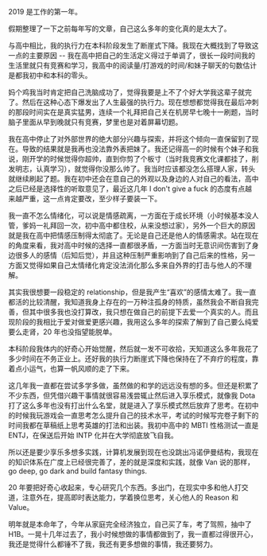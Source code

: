 2019 是工作的第一年。

假期整理了一下之前每年写的文章，自己这么多年的变化真的是太大了。

与高中相比，我的执行力在本科阶段发生了断崖式下降。我现在大概找到了导致这一点的主要原因 -- 我在高中把自己的生活定义得过于单调了，很长一段时间我的生活里就只有竞赛和学习，我高中的阅读量/打游戏的时间/和妹子聊天的句数估计是都我初中和本科的零头。

妈个鸡我当时肯定把自己洗脑成功了，觉得我要是上不了个好大学我这辈子就完了。然后在这种心态下爆发出了人生最强的执行力。现在想想都觉得我在最后冲刺的那段时间实在是真实猛男，连续一个礼拜把自己关在机房早七晚十一刷题，当时脑子里面从早到晚就只有竞赛，梦里也是对着屏幕切题。

我在高中停止了对外部世界的绝大部分兴趣与探索，并将这个倾向一直保留到了现在。导致的结果就是我再也没法靠外表把妹了。我还记得高一的时候有个妹子和我说，刚开学的时候觉得你超帅，直到你剪了个板寸（当时我竞赛文化课都挂了，削发明志，认真学习），就觉得你没那么帅了。我当时应该都没怎么搭理人家，转头就继续刷起了题。我在初中还会在意自己的外观以及身边的人对自己的看法，高中之后已经是选择性的听取意见了，最近这几年 I don't give a fuck 的态度有点越来越严重，这一点肯定要改，至少样子要装一下。

我一直不怎么情绪化，可以说是情感疏离，一方面在于成长环境（小时候基本没人管，爹妈一礼拜回一次，初中高中都住校，从来没想过家），另外一个巨大的原因就是我在高中把情感压制得太彻底了。无论是自己还是他人的情感需求。站在现在的角度来看，我对高中时候的选择一直都很矛盾，一方面当时无意识间伤害到了身边很多人的感情（后知后觉），并且这种压制严重影响到了自己后来的性格，另一方面又觉得如果自己太情绪化肯定没法消化那么多来自外界的打击与他人的不理解。

其实我很想要一段稳定的 relationship，但是我产生“喜欢”的感情太难了。我一直都活的比较清醒，我知道我身上存在的一万种注孤身的特质，虽然我会不断自我完善，但其中很多我也没打算改，我只想在做自己的前提下去爱一个真实的人。而且现阶段的我相比于爱对做爱更感兴趣，我用这么多年的探索了解到了自己要么纯爱要么走肾，20 年也没指望能脱单。

本科阶段我体内的好奇心开始觉醒，然后就一发不可收拾，天知道这么多年我花了多少时间在不务正业上。还好我的执行力断崖式下降也保持在了不弃疗的程度，靠着点小运气，也算一帆风顺的走了下来。

这几年我一直都在尝试多学多做，虽然做的和学的远远没有想的多。但还是积累了不少东西，但凭借兴趣干事情就很容易浅尝辄止然后进入享乐模式，就像我 Dota 打了这么多年也没有打出什么名堂，就是进入了享乐模式然后放弃了思考。在初中的时候我玩游戏会一直思考怎么提升自己的技术水平，考试的时候写完卷子剩下的时间我都在草稿纸上思考英雄的打法和出装。我初中高中的 MBTI 性格测试一直是 ENTJ，在保送后开始 INTP 化并在大学彻底放飞自我。

所以还是要少享乐多想多实践，计算机发展到现在也没跳出冯诺伊曼结构，我现在的知识体系在广度上已经很完善了，差的就是深度和实践，就像 Van 说的那样， go deep, go dark and build fantasy things.

20 年要把好奇心收起来，专心研究几个东西。多出门，在现实中多和他人打交道，注意外在，提高即时表达能力，学着换位思考，关心他人的 Reason 和 Value。

明年就是本命年了，今年从家庭完全经济独立，自己买了车，考了驾照，抽中了 H1B。一晃十几年过去了，我小时候想做的事情都做到了，我一直都过得很开心，我还是觉得什么都锤不了我，我还有更多想做的事情，我还要努力。
